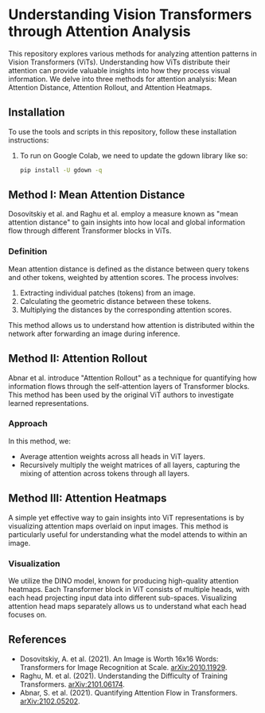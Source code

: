 # Understanding Vision Transformers through Attention Analysis

This repository explores various methods for analyzing attention patterns in Vision Transformers (ViTs). Understanding how ViTs distribute their attention can provide valuable insights into how they process visual information. We delve into three methods for attention analysis: Mean Attention Distance, Attention Rollout, and Attention Heatmaps.

## Installation

To use the tools and scripts in this repository, follow these installation instructions:

1. To run on Google Colab, we need to update the gdown library like so:

   ```bash
   pip install -U gdown -q
   ```

## Method I: Mean Attention Distance

Dosovitskiy et al. and Raghu et al. employ a measure known as "mean attention distance" to gain insights into how local and global information flow through different Transformer blocks in ViTs.

### Definition
Mean attention distance is defined as the distance between query tokens and other tokens, weighted by attention scores. The process involves:
1. Extracting individual patches (tokens) from an image.
2. Calculating the geometric distance between these tokens.
3. Multiplying the distances by the corresponding attention scores.

This method allows us to understand how attention is distributed within the network after forwarding an image during inference.

## Method II: Attention Rollout

Abnar et al. introduce "Attention Rollout" as a technique for quantifying how information flows through the self-attention layers of Transformer blocks. This method has been used by the original ViT authors to investigate learned representations.

### Approach
In this method, we:
- Average attention weights across all heads in ViT layers.
- Recursively multiply the weight matrices of all layers, capturing the mixing of attention across tokens through all layers.

## Method III: Attention Heatmaps

A simple yet effective way to gain insights into ViT representations is by visualizing attention maps overlaid on input images. This method is particularly useful for understanding what the model attends to within an image.

### Visualization
We utilize the DINO model, known for producing high-quality attention heatmaps. Each Transformer block in ViT consists of multiple heads, with each head projecting input data into different sub-spaces. Visualizing attention head maps separately allows us to understand what each head focuses on.

## References

- Dosovitskiy, A. et al. (2021). An Image is Worth 16x16 Words: Transformers for Image Recognition at Scale. [arXiv:2010.11929](https://arxiv.org/abs/2010.11929).
- Raghu, M. et al. (2021). Understanding the Difficulty of Training Transformers. [arXiv:2101.06174](https://arxiv.org/abs/2101.06174).
- Abnar, S. et al. (2021). Quantifying Attention Flow in Transformers. [arXiv:2102.05202](https://arxiv.org/abs/2102.05202).

